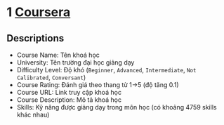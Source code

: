  # 1 [Coursera]("data\Coursera.csv")
## Descriptions
- Course Name: Tên khoá học
- University: Tên trường đại học giảng dạy
- Difficulty Level: Độ khó (`Beginner`, `Advanced`, `Intermediate`, `Not Calibrated`, `Conversant`)
- Course Rating: Đánh giá theo thang từ 1->5 (độ tăng 0.1)
- Course URL: Link truy cập khoá học
- Course Description: Mô tả khoá học
- Skills: Kỹ năng được giảng dạy trong môn học (có khoảng 4759 skills khác nhau)